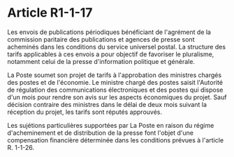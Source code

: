 # Article R1-1-17

Les envois de publications périodiques bénéficiant de l'agrément de la commission paritaire des publications et agences de presse sont acheminés dans les conditions du service universel postal. La structure des tarifs applicables à ces envois a pour objectif de favoriser le pluralisme, notamment celui de la presse d'information politique et générale. 

La Poste soumet son projet de tarifs à l'approbation des ministres chargés des postes et de l'économie. Le ministre chargé des postes saisit l'Autorité de régulation des communications électroniques et des postes qui dispose d'un mois pour rendre son avis sur les aspects économiques du projet. Sauf décision contraire des ministres dans le délai de deux mois suivant la réception du projet, les tarifs sont réputés approuvés. 

Les sujétions particulières supportées par La Poste en raison du régime d'acheminement et de distribution de la presse font l'objet d'une compensation financière déterminée dans les conditions prévues à l'article R. 1-1-26.